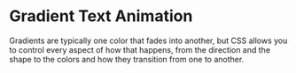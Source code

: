 # Gradient Text Animation

Gradients are typically one color that fades into another, but CSS allows you to control every aspect of how that happens, from the direction and the shape to the colors and how they transition from one to another.

